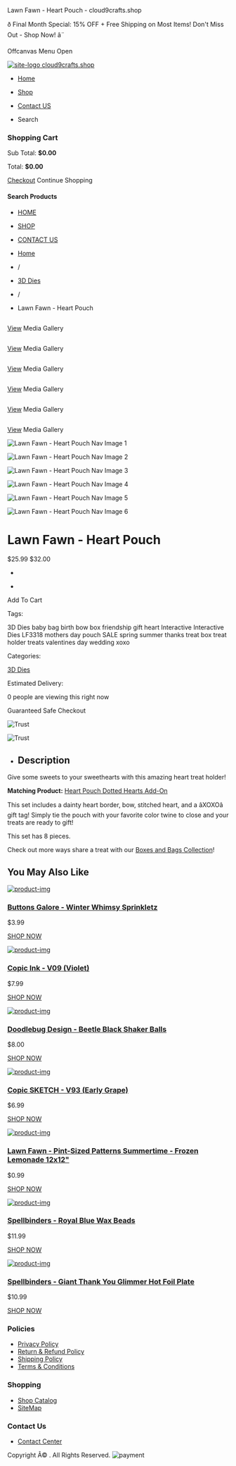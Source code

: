 Lawn Fawn - Heart Pouch - cloud9crafts.shop



ð Final Month Special: 15% OFF + Free Shipping on Most Items! Don't Miss Out - Shop Now! â¨

Offcanvas Menu Open

[![site-logo](/favicon.ico)
cloud9crafts.shop](/)

* [Home](/)
* [Shop](/shop)
* [Contact US](/contact)

* Search

### Shopping Cart

Sub Total:
**$0.00**

Total:
**$0.00**

[Checkout](/checkout)
Continue
Shopping

#### Search Products

* [HOME](/)
* [SHOP](/shop)
* [CONTACT US](/contact)



* [Home](/)
* /
* [3D Dies](/category/3d-dies)
* /
* Lawn Fawn - Heart Pouch





[![Lawn Fawn - Heart Pouch Image 1](data:image/gif;base64,R0lGODlhAQABAIAAAP///wAAACH5BAEAAAAALAAAAAABAAEAAAICRAEAOw==)](https://cdn.shopify.com/s/files/1/0126/9648/5946/products/LF3318_HeartPouch.jpg?v=1700510957)

[View](https://cdn.shopify.com/s/files/1/0126/9648/5946/products/LF3318_HeartPouch.jpg?v=1700510957)
Media Gallery

[![Lawn Fawn - Heart Pouch Image 2](data:image/gif;base64,R0lGODlhAQABAIAAAP///wAAACH5BAEAAAAALAAAAAABAAEAAAICRAEAOw==)](https://cdn.shopify.com/s/files/1/0126/9648/5946/products/HeartPouch_MagicHeartMessages_RebeccaKaufmann.jpg?v=1700510957)

[View](https://cdn.shopify.com/s/files/1/0126/9648/5946/products/HeartPouch_MagicHeartMessages_RebeccaKaufmann.jpg?v=1700510957)
Media Gallery

[![Lawn Fawn - Heart Pouch Image 3](data:image/gif;base64,R0lGODlhAQABAIAAAP///wAAACH5BAEAAAAALAAAAAABAAEAAAICRAEAOw==)](https://cdn.shopify.com/s/files/1/0126/9648/5946/products/LF3318_HeartPouch3.jpg?v=1700510957)

[View](https://cdn.shopify.com/s/files/1/0126/9648/5946/products/LF3318_HeartPouch3.jpg?v=1700510957)
Media Gallery

[![Lawn Fawn - Heart Pouch Image 4](data:image/gif;base64,R0lGODlhAQABAIAAAP///wAAACH5BAEAAAAALAAAAAABAAEAAAICRAEAOw==)](https://cdn.shopify.com/s/files/1/0126/9648/5946/products/LF3318_HeartPouch4.jpg?v=1700510957)

[View](https://cdn.shopify.com/s/files/1/0126/9648/5946/products/LF3318_HeartPouch4.jpg?v=1700510957)
Media Gallery

[![Lawn Fawn - Heart Pouch Image 5](data:image/gif;base64,R0lGODlhAQABAIAAAP///wAAACH5BAEAAAAALAAAAAABAAEAAAICRAEAOw==)](https://cdn.shopify.com/s/files/1/0126/9648/5946/products/HeartPouch_WinterBirds_MarineSimon01.jpg?v=1700510957)

[View](https://cdn.shopify.com/s/files/1/0126/9648/5946/products/HeartPouch_WinterBirds_MarineSimon01.jpg?v=1700510957)
Media Gallery

[![Lawn Fawn - Heart Pouch Image 6](data:image/gif;base64,R0lGODlhAQABAIAAAP///wAAACH5BAEAAAAALAAAAAABAAEAAAICRAEAOw==)](https://cdn.shopify.com/s/files/1/0126/9648/5946/products/HeartPouch_WinterBirds_MarineSimon02.jpg?v=1700510957)

[View](https://cdn.shopify.com/s/files/1/0126/9648/5946/products/HeartPouch_WinterBirds_MarineSimon02.jpg?v=1700510957)
Media Gallery

![Lawn Fawn - Heart Pouch Nav Image 1](https://cdn.shopify.com/s/files/1/0126/9648/5946/products/LF3318_HeartPouch.jpg?v=1700510957?width=212&height=212&pad_color=ffffff)

![Lawn Fawn - Heart Pouch Nav Image 2](https://cdn.shopify.com/s/files/1/0126/9648/5946/products/HeartPouch_MagicHeartMessages_RebeccaKaufmann.jpg?v=1700510957?width=212&height=212&pad_color=ffffff)

![Lawn Fawn - Heart Pouch Nav Image 3](https://cdn.shopify.com/s/files/1/0126/9648/5946/products/LF3318_HeartPouch3.jpg?v=1700510957?width=212&height=212&pad_color=ffffff)

![Lawn Fawn - Heart Pouch Nav Image 4](https://cdn.shopify.com/s/files/1/0126/9648/5946/products/LF3318_HeartPouch4.jpg?v=1700510957?width=212&height=212&pad_color=ffffff)

![Lawn Fawn - Heart Pouch Nav Image 5](https://cdn.shopify.com/s/files/1/0126/9648/5946/products/HeartPouch_WinterBirds_MarineSimon01.jpg?v=1700510957?width=212&height=212&pad_color=ffffff)

![Lawn Fawn - Heart Pouch Nav Image 6](https://cdn.shopify.com/s/files/1/0126/9648/5946/products/HeartPouch_WinterBirds_MarineSimon02.jpg?v=1700510957?width=212&height=212&pad_color=ffffff)

Lawn Fawn - Heart Pouch
=======================

$25.99
$32.00

-



+

Add To Cart

Tags:

3D Dies baby bag birth bow box friendship gift heart Interactive Interactive Dies LF3318 mothers day pouch SALE spring summer thanks treat box treat holder treats valentines day wedding xoxo

Categories:

[3D Dies](/category/3d-dies)

Estimated Delivery:

0 people are
viewing this right now

Guaranteed Safe Checkout

![Trust](/assets/img/other/trust-badge.png)

![Trust](/assets/img/other/safe-checkout.png)

* Description
  -----------

Give some sweets to your sweethearts with this amazing heart treat holder!

**Matching Product:** [Heart Pouch Dotted Hearts Add-On](/product/lawn-fawn-heart-pouch-dotted-hearts-add-on "LF3319 Lawn Fawn - Heart Pouch Dotted Hearts Add-On 2023 Valentine December Release ")

This set includes a dainty heart border, bow, stitched heart, and a âXOXOâ gift tag! Simply tie the pouch with your favorite color twine to close and your treats are ready to gift!

This set has 8 pieces.

Check out more ways share a treat with our [Boxes and Bags Collection](/collections/3d-dies "Cloud9 Crafts - 3D Die Collection")!

You May Also Like
-----------------

[![product-img](https://cdn.shopify.com/s/files/1/0126/9648/5946/files/NK207WinterWhimsy_Spill.jpg?v=1724940317)](/product/buttons-galore-winter-whimsy-sprinkletz)

### [Buttons Galore - Winter Whimsy Sprinkletz](/product/buttons-galore-winter-whimsy-sprinkletz)

$3.99

[SHOP NOW](/product/buttons-galore-winter-whimsy-sprinkletz)

[![product-img](https://cdn.shopify.com/s/files/1/0126/9648/5946/products/CIV09_Violet_Dot.png?v=1599137887)](/product/copic-ink-v09-violet)

### [Copic Ink - V09 (Violet)](/product/copic-ink-v09-violet)

$7.99

[SHOP NOW](/product/copic-ink-v09-violet)

[![product-img](https://cdn.shopify.com/s/files/1/0126/9648/5946/files/doodlebug-design-beetle-black-balls-shakers-8417.jpg?v=1716547925)](/product/doodlebug-design-beetle-black-balls-shakers)

### [Doodlebug Design - Beetle Black Shaker Balls](/product/doodlebug-design-beetle-black-balls-shakers)

$8.00

[SHOP NOW](/product/doodlebug-design-beetle-black-balls-shakers)

[![product-img](https://cdn.shopify.com/s/files/1/0126/9648/5946/products/CSV93_Early_Grape_Dot.png?v=1596144445)](/product/copic-sketch-v93-early-grape)

### [Copic SKETCH - V93 (Early Grape)](/product/copic-sketch-v93-early-grape)

$6.99

[SHOP NOW](/product/copic-sketch-v93-early-grape)

[![product-img](https://cdn.shopify.com/s/files/1/0126/9648/5946/files/LF3401_FrozenLemonadeA.jpg?v=1713443418)](/product/lawn-fawn-frozen-lemonade)

### [Lawn Fawn - Pint-Sized Patterns Summertime - Frozen Lemonade 12x12"](/product/lawn-fawn-frozen-lemonade)

$0.99

[SHOP NOW](/product/lawn-fawn-frozen-lemonade)

[![product-img](https://cdn.shopify.com/s/files/1/0126/9648/5946/products/spellbinders-royal-blue-wax-beads-100pcs-ws-036.jpg?v=1681382018)](/product/spellbinders-royal-blue-wax-beads)

### [Spellbinders - Royal Blue Wax Beads](/product/spellbinders-royal-blue-wax-beads)

$11.99

[SHOP NOW](/product/spellbinders-royal-blue-wax-beads)

[![product-img](https://cdn.shopify.com/s/files/1/0126/9648/5946/products/spellbinders-giant-thank-you-glimmer-hot-foil-plat.jpg?v=1706861809)](/product/spellbinders-giant-thank-you-glimmer-hot-foil-plate)

### [Spellbinders - Giant Thank You Glimmer Hot Foil Plate](/product/spellbinders-giant-thank-you-glimmer-hot-foil-plate)

$10.99

[SHOP NOW](/product/spellbinders-giant-thank-you-glimmer-hot-foil-plate)




### Policies

* [Privacy Policy](/privacy-policy)
* [Return & Refund
  Policy](/return-refund-policy)
* [Shipping Policy](/shipping-policy)
* [Terms & Conditions](/terms)

### Shopping

* [Shop Catalog](/shop)
* [SiteMap](/sitemap-page)

### Contact Us

* [Contact Center](/contact)

Copyright Â©
. All Rights Reserved.
![payment](/assets/img/payment-visa-card.png)